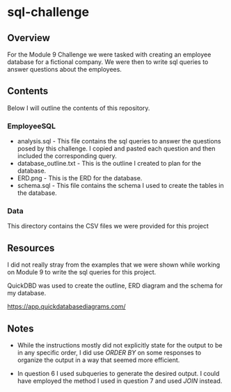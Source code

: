 # sql-challenge

## Overview

For the Module 9 Challenge we were tasked with creating an employee database for a
fictional company. We were then to write sql queries to answer questions about the 
employees.

## Contents

Below I will outline the contents of this repository.

### EmployeeSQL

- analysis.sql - This file contains the sql queries to answer the questions 
posed by this challenge. I copied and pasted each question and then included 
the corresponding query.
- database_outline.txt - This is the outline I created to plan for the database.
- ERD.png - This is the ERD for the database. 
- schema.sql - This file contains the schema I used to create the tables in the 
database.

### Data

This directory contains the CSV files we were provided for this project

## Resources

I did not really stray from the examples that we were shown while working on
Module 9 to write the sql queries for this project.

QuickDBD was used to create the outline, ERD diagram and the schema for my 
database.

https://app.quickdatabasediagrams.com/


## Notes

- While the instructions mostly did not explicitly state for the output to be in 
any specific order, I did use *ORDER BY* on some responses to organize the output in a way 
that seemed more efficient. 

- In question 6 I used subqueries to generate the desired output. I could have 
employed the method I used in question 7 and used *JOIN* instead.
